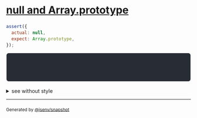 # [null and Array.prototype](../../well_known.test.js#L35)

```js
assert({
  actual: null,
  expect: Array.prototype,
});
```

![img](throw.svg)

<details>
  <summary>see without style</summary>

```console
AssertionError: actual and expect are different

actual: null
expect: Array.prototype
```

</details>

---
<sub>
  Generated by <a href="https://github.com/jsenv/core/tree/main/packages/independent/snapshot">@jsenv/snapshot</a>
</sub>